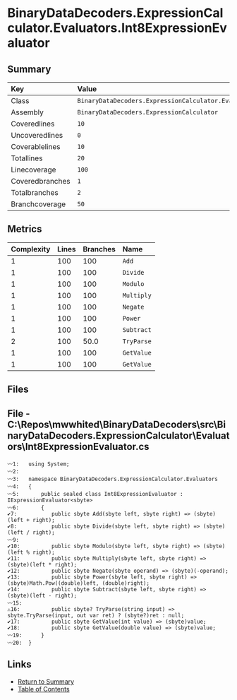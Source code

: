 ﻿# BinaryDataDecoders.ExpressionCalculator.Evaluators.Int8ExpressionEvaluator

## Summary

| Key             | Value                                                                        |
| :-------------- | :--------------------------------------------------------------------------- |
| Class           | `BinaryDataDecoders.ExpressionCalculator.Evaluators.Int8ExpressionEvaluator` |
| Assembly        | `BinaryDataDecoders.ExpressionCalculator`                                    |
| Coveredlines    | `10`                                                                         |
| Uncoveredlines  | `0`                                                                          |
| Coverablelines  | `10`                                                                         |
| Totallines      | `20`                                                                         |
| Linecoverage    | `100`                                                                        |
| Coveredbranches | `1`                                                                          |
| Totalbranches   | `2`                                                                          |
| Branchcoverage  | `50`                                                                         |

## Metrics

| Complexity | Lines | Branches | Name       |
| :--------- | :---- | :------- | :--------- |
| 1          | 100   | 100      | `Add`      |
| 1          | 100   | 100      | `Divide`   |
| 1          | 100   | 100      | `Modulo`   |
| 1          | 100   | 100      | `Multiply` |
| 1          | 100   | 100      | `Negate`   |
| 1          | 100   | 100      | `Power`    |
| 1          | 100   | 100      | `Subtract` |
| 2          | 100   | 50.0     | `TryParse` |
| 1          | 100   | 100      | `GetValue` |
| 1          | 100   | 100      | `GetValue` |

## Files

## File - C:\Repos\mwwhited\BinaryDataDecoders\src\BinaryDataDecoders.ExpressionCalculator\Evaluators\Int8ExpressionEvaluator.cs

```CSharp
〰1:   using System;
〰2:   
〰3:   namespace BinaryDataDecoders.ExpressionCalculator.Evaluators
〰4:   {
〰5:       public sealed class Int8ExpressionEvaluator : IExpressionEvaluator<sbyte>
〰6:       {
✔7:           public sbyte Add(sbyte left, sbyte right) => (sbyte)(left + right);
✔8:           public sbyte Divide(sbyte left, sbyte right) => (sbyte)(left / right);
〰9:   
✔10:          public sbyte Modulo(sbyte left, sbyte right) => (sbyte)(left % right);
✔11:          public sbyte Multiply(sbyte left, sbyte right) => (sbyte)(left * right);
✔12:          public sbyte Negate(sbyte operand) => (sbyte)(-operand);
✔13:          public sbyte Power(sbyte left, sbyte right) => (sbyte)Math.Pow((double)left, (double)right);
✔14:          public sbyte Subtract(sbyte left, sbyte right) => (sbyte)(left - right);
〰15:  
⚠16:          public sbyte? TryParse(string input) => sbyte.TryParse(input, out var ret) ? (sbyte?)ret : null;
✔17:          public sbyte GetValue(int value) => (sbyte)value;
✔18:          public sbyte GetValue(double value) => (sbyte)value;
〰19:      }
〰20:  }
```

## Links

* [Return to Summary](Summary.md)
* [Table of Contents](../TOC.md)

